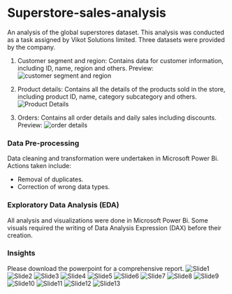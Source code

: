 # Superstore-sales-analysis
An analysis of the global superstores dataset. This analysis was conducted as a task assigned by Vikot Solutions limited.
Three datasets were provided by the company.
1. Customer segment and region: Contains data for customer information, including ID, name, region and others.
Preview:
![customer segment and region](https://user-images.githubusercontent.com/107181687/225951326-3e53bbae-9c03-498e-874b-1b241be58c14.PNG)


2. Product details: Contains all the details of the products sold in the store, including product ID, name, category subcategory and others.
![Product Details](https://user-images.githubusercontent.com/107181687/225952296-91fc81bd-8680-4f94-9e61-5d27c7971960.PNG)


3. Orders: Contains all order details and daily sales including discounts.
Preview:
![order details](https://user-images.githubusercontent.com/107181687/225952412-fdd804a1-7fd5-4d47-b9b4-91a8c8c3db09.PNG)


### Data Pre-processing
Data cleaning and transformation were undertaken in Microsoft Power Bi. Actions taken include:

- Removal of duplicates.
- Correction of wrong data types.

### Exploratory Data Analysis (EDA)
All analysis and visualizations were done in Microsoft Power Bi. Some visuals required the writing of Data Analysis Expression (DAX) before their creation.

### Insights
Please download the powerpoint for a comprehensive report.
![Slide1](https://user-images.githubusercontent.com/107181687/225959601-021f28e6-d6b7-47e8-b58d-b63631eb2b7b.PNG)
![Slide2](https://user-images.githubusercontent.com/107181687/225959608-250f0f26-7eb5-41ee-9e18-ef3edcf1c848.PNG)
![Slide3](https://user-images.githubusercontent.com/107181687/225959617-22fbd367-8777-4288-90ab-8b88d839da91.PNG)
![Slide4](https://user-images.githubusercontent.com/107181687/225959619-2f4bbc06-a443-4ba1-828e-d38ed8bf04c2.PNG)
![Slide5](https://user-images.githubusercontent.com/107181687/225959621-feda1495-8cfd-4ff3-8b87-97b4cc4906f3.PNG)
![Slide6](https://user-images.githubusercontent.com/107181687/225959635-f547dcd8-a65c-40a1-be9b-93d0447e2d74.PNG)
![Slide7](https://user-images.githubusercontent.com/107181687/225959645-b9e1168b-a22f-40f0-825e-b3c1f037f9b0.PNG)
![Slide8](https://user-images.githubusercontent.com/107181687/225959664-3f8b24be-5328-4a4a-b519-0a30365f3a7a.PNG)
![Slide9](https://user-images.githubusercontent.com/107181687/225959681-21a7f6e2-f700-41ae-894f-dbd7aa9ba85c.PNG)
![Slide10](https://user-images.githubusercontent.com/107181687/225959690-62922e95-4121-45ac-aba8-4d884a189b2f.PNG)
![Slide11](https://user-images.githubusercontent.com/107181687/225959697-065104ca-5b6f-4dd2-85a8-8cf7f07ab5c0.PNG)
![Slide12](https://user-images.githubusercontent.com/107181687/225959705-3f3de900-fb22-424f-814e-86821beea668.PNG)
![Slide13](https://user-images.githubusercontent.com/107181687/225959709-a003f1af-ea4e-4542-8d82-2f5a1700175a.PNG)
